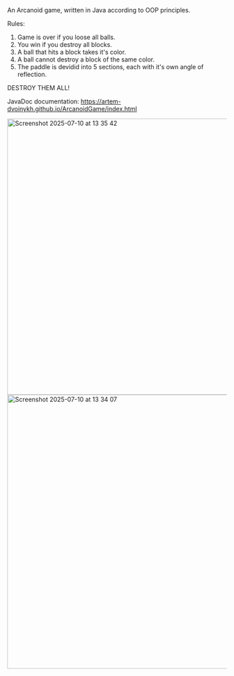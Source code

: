 An Arcanoid game, written in Java according to OOP principles.

Rules:
1) Game is over if you loose all balls.
2) You win if you destroy all blocks.
3) A ball that hits a block takes it's color.
4) A ball cannot destroy a block of the same color.
5) The paddle is devidid into 5 sections, each with it's own angle of reflection.

DESTROY THEM ALL!

JavaDoc documentation: https://artem-dvoinykh.github.io/ArcanoidGame/index.html

<img width="801" height="632" alt="Screenshot 2025-07-10 at 13 35 42" src="https://github.com/user-attachments/assets/90b52a56-ee1f-4220-af7e-12b936d7ca6f" />
<img width="797" height="627" alt="Screenshot 2025-07-10 at 13 34 07" src="https://github.com/user-attachments/assets/70b3a8a4-d00b-4b60-83b4-3da3141cafeb" />
